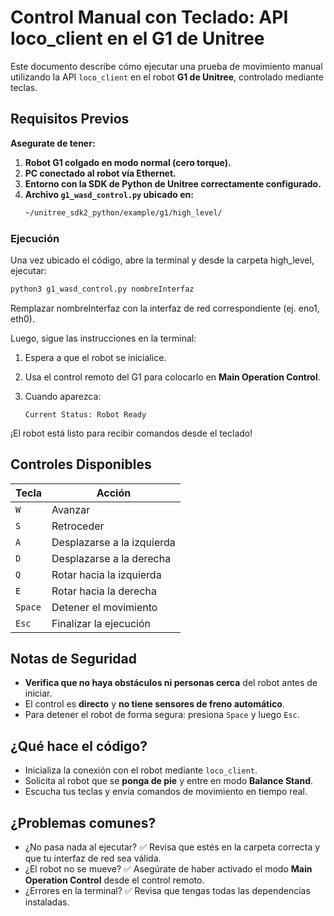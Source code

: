 # **Control Manual con Teclado: API loco_client en el G1 de Unitree**

Este documento describe cómo ejecutar una prueba de movimiento manual utilizando la API `loco_client` en el robot **G1 de Unitree**, controlado mediante teclas.

## **Requisitos Previos**

**Asegurate de tener:**

1. **Robot G1 colgado en modo normal (cero torque).**
2. **PC conectado al robot vía Ethernet.**
3. **Entorno con la SDK de Python de Unitree correctamente configurado.**
4. **Archivo `g1_wasd_control.py` ubicado en:**
   ```bash
   ~/unitree_sdk2_python/example/g1/high_level/
   ```

### **Ejecución**

Una vez ubicado el código, abre la terminal y desde la carpeta high_level, ejecutar:

```bash
python3 g1_wasd_control.py nombreInterfaz
```

Remplazar nombreInterfaz con la interfaz de red correspondiente (ej. eno1, eth0).

Luego, sigue las instrucciones en la terminal:

1. Espera a que el robot se inicialice.
2. Usa el control remoto del G1 para colocarlo en **Main Operation Control**.
3. Cuando aparezca:
   
   ```bCurrent
   Current Status: Robot Ready
   ```

¡El robot está listo para recibir comandos desde el teclado!

## **Controles Disponibles**

| Tecla     | Acción                    |
| --------- | -------------------------- |
| `W`     | Avanzar                    |
| `S`     | Retroceder                 |
| `A`     | Desplazarse a la izquierda |
| `D`     | Desplazarse a la derecha   |
| `Q`     | Rotar hacia la izquierda   |
| `E`     | Rotar hacia la derecha     |
| `Space` | Detener el movimiento      |
| `Esc`   | Finalizar la ejecución    |

## **Notas de Seguridad**

* **Verifica que no haya obstáculos ni personas cerca** del robot antes de iniciar.
* El control es **directo** y **no tiene sensores de freno automático**.
* Para detener el robot de forma segura: presiona `Space` y luego `Esc`.

## **¿Qué hace el código?**

* Inicializa la conexión con el robot mediante `loco_client`.
* Solicita al robot que se **ponga de pie** y entre en modo **Balance Stand**.
* Escucha tus teclas y envía comandos de movimiento en tiempo real.

## **¿Problemas comunes?**

* ¿No pasa nada al ejecutar? ✅ Revisa que estés en la carpeta correcta y que tu interfaz de red sea válida.
* ¿El robot no se mueve? ✅ Asegúrate de haber activado el modo **Main Operation Control** desde el control remoto.
* ¿Errores en la terminal? ✅ Revisa que tengas todas las dependencias instaladas.

